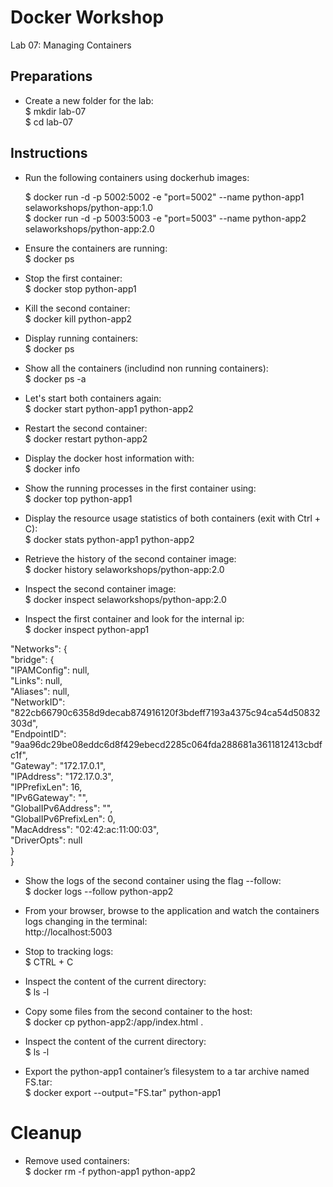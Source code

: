 # Docker Workshop <br/>

Lab 07: Managing Containers <br/>

## Preparations <br/>

* Create a new folder for the lab: <br/>
  $ mkdir lab-07 <br/>
  $ cd lab-07 <br/>

## Instructions <br/>

* Run the following containers using dockerhub images: <br/>

  $ docker run -d -p 5002:5002 -e "port=5002" --name python-app1 selaworkshops/python-app:1.0 <br/>
  $ docker run -d -p 5003:5003 -e "port=5003" --name python-app2 selaworkshops/python-app:2.0 <br/>
  
* Ensure the containers are running: <br/>
  $ docker ps <br/>
  
* Stop the first container:<br/>
  $ docker stop python-app1 

* Kill the second container: <br/>
  $ docker kill python-app2

* Display running containers: <br/>
  $ docker ps
  
* Show all the containers (includind non running containers): <br/>
  $ docker ps -a
  
* Let's start both containers again: <br/>
  $ docker start python-app1 python-app2 

* Restart the second container: <br/>
  $ docker restart python-app2
  
* Display the docker host information with: <br/>
  $ docker info
  
* Show the running processes in the first container using: <br/>
  $ docker top python-app1
  
* Display the resource usage statistics of both containers (exit with Ctrl + C): <br/>
  $ docker stats python-app1 python-app2

* Retrieve the history of the second container image: <br/>
  $ docker history selaworkshops/python-app:2.0 
  
* Inspect the second container image: <br/>
  $ docker inspect selaworkshops/python-app:2.0 
  
* Inspect the first container and look for the internal ip: <br/>
  $ docker inspect python-app1 
 
 "Networks": {<br/>
                "bridge": { <br/>
                    "IPAMConfig": null, <br/>
                    "Links": null,<br/>
                    "Aliases": null, <br/>
                    "NetworkID": "822cb66790c6358d9decab874916120f3bdeff7193a4375c94ca54d50832303d",<br/>
                    "EndpointID": "9aa96dc29be08eddc6d8f429ebecd2285c064fda288681a3611812413cbdfc1f", <br/>
                    "Gateway": "172.17.0.1",<br/>
                    "IPAddress": "172.17.0.3",<br/>
                    "IPPrefixLen": 16,<br/>
                    "IPv6Gateway": "", <br/>
                    "GlobalIPv6Address": "", <br/>
                    "GlobalIPv6PrefixLen": 0, <br/>
                    "MacAddress": "02:42:ac:11:00:03",<br/>
                    "DriverOpts": null<br/>
                }<br/>
            } <br/>
   
   * Show the logs of the second container using the flag --follow: <br/>
     $ docker logs --follow python-app2
     
   * From your browser, browse to the application and watch the containers logs changing in the terminal: <br/>
     http://localhost:5003
     
   * Stop to tracking logs: <br/>
     $ CTRL + C
     
   * Inspect the content of the current directory: <br/>
     $ ls -l
     
   * Copy some files from the second container to the host: <br/>
     $ docker cp python-app2:/app/index.html .
     
   * Inspect the content of the current directory: <br/>
     $ ls -l
     
   * Export the python-app1 container’s filesystem to a tar archive named FS.tar: <br/>
     $ docker export --output="FS.tar" python-app1
   
   
   # Cleanup <br/>
   
   * Remove used containers:<br/>
     $ docker rm -f python-app1 python-app2
    
